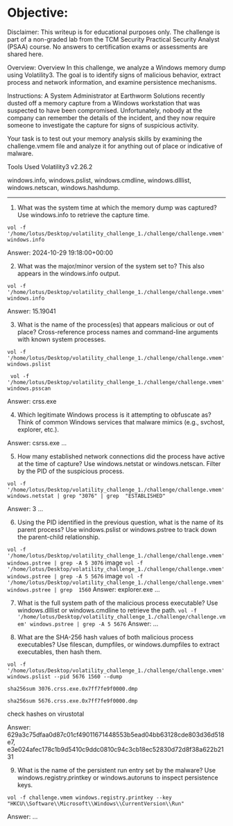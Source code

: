 # Objective:
Disclaimer:
This writeup is for educational purposes only. The challenge is part of a non-graded lab from the TCM Security Practical Security Analyst (PSAA) course. No answers to certification exams or assessments are shared here. 

Overview:
Overview
In this challenge, we analyze a Windows memory dump using Volatility3. The goal is to identify signs of malicious behavior, extract process and network information, and examine persistence mechanisms.

Instructions:
A System Administrator at Earthworm Solutions recently dusted off a memory capture from a Windows workstation that was suspected to have been compromised. Unfortunately, nobody at the company can remember the details of the incident, and they now require someone to investigate the capture for signs of suspicious activity.

Your task is to test out your memory analysis skills by examining the challenge.vmem file and analyze it for anything out of place or indicative of malware.

Tools Used
Volatility3 v2.26.2

windows.info, windows.pslist, windows.cmdline, windows.dlllist, windows.netscan, windows.hashdump.

---

1.  What was the system time at which the memory dump was captured?
Use windows.info to retrieve the capture time.

`vol -f '/home/lotus/Desktop/volatility_challenge_1./challenge/challenge.vmem' windows.info`

Answer: 2024-10-29 19:18:00+00:00

2. What was the major/minor version of the system set to?
This also appears in the windows.info output.

`vol -f '/home/lotus/Desktop/volatility_challenge_1./challenge/challenge.vmem' windows.info`

Answer: 15.19041

3.  What is the name of the process(es) that appears malicious or out of place?
Cross-reference process names and command-line arguments with known system processes.

`vol -f '/home/lotus/Desktop/volatility_challenge_1./challenge/challenge.vmem' windows.pslist`

` vol -f '/home/lotus/Desktop/volatility_challenge_1./challenge/challenge.vmem' windows.psscan`

Answer: crss.exe

4.  Which legitimate Windows process is it attempting to obfuscate as?
 Think of common Windows services that malware mimics (e.g., svchost, explorer, etc.).

Answer: csrss.exe
...

5.  How many established network connections did the process have active at the time of capture?
 Use windows.netstat or windows.netscan. Filter by the PID of the suspicious process.

`vol -f '/home/lotus/Desktop/volatility_challenge_1./challenge/challenge.vmem' windows.netstat | grep "3076" | grep 
"ESTABLISHED"`

Answer: 3
...

6.  Using the PID identified in the previous question, what is the name of its parent process?
 Use windows.pslist or windows.pstree to track down the parent-child relationship.

`vol -f '/home/lotus/Desktop/volatility_challenge_1./challenge/challenge.vmem' windows.pstree | grep -A 5 3076`
image
`vol -f '/home/lotus/Desktop/volatility_challenge_1./challenge/challenge.vmem' windows.pstree | grep -A 5 5676`
image
`vol -f '/home/lotus/Desktop/volatility_challenge_1./challenge/challenge.vmem' windows.pstree | grep  1560`
Answer: explorer.exe
...

7.  What is the full system path of the malicious process executable?
 Use windows.dlllist or windows.cmdline to retrieve the path.
`vol -f '/home/lotus/Desktop/volatility_challenge_1./challenge/challenge.vmem' windows.pstree | grep -A 5 5676`
Answer:
...

8.  What are the SHA-256 hash values of both malicious process executables?
 Use filescan, dumpfiles, or windows.dumpfiles to extract executables, then hash them.

`vol -f '/home/lotus/Desktop/volatility_challenge_1./challenge/challenge.vmem' windows.pslist --pid 5676 1560 --dump`

`sha256sum 3076.crss.exe.0x7ff7fe9f0000.dmp`

`sha256sum 5676.crss.exe.0x7ff7fe9f0000.dmp`

check hashes on virustotal

Answer:
629a3c75dfaa0d87c01cf49011671448553b5ead04bb63128cde803d36d518e7, e3e024afec178c1b9d5410c9ddc0810c94c3cb18ec52830d72d8f38a622b2131

9.  What is the name of the persistent run entry set by the malware?
 Use windows.registry.printkey or windows.autoruns to inspect persistence keys.

`vol -f challenge.vmem windows.registry.printkey --key "HKCU\\Software\\Microsoft\\Windows\\CurrentVersion\\Run"`

Answer:
...
